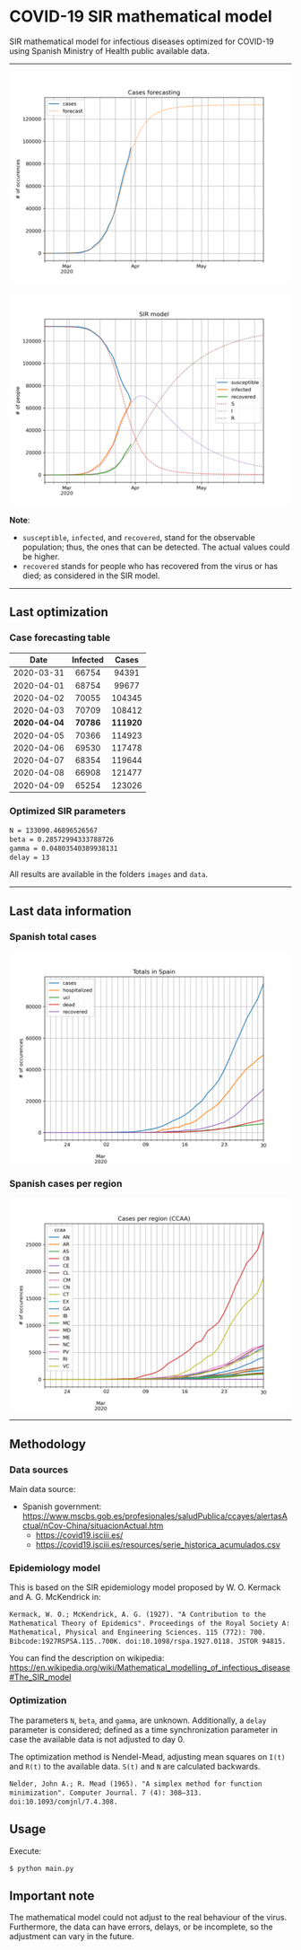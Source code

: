 # COVID-19 SIR mathematical model

SIR mathematical model for infectious diseases optimized for COVID-19 using Spanish Ministry of Health public available data.

-----

![sir-cases](https://github.com/agastalver/sir-covid-19-spain/raw/master/images/generated-sir-cases.png "SIR Model Cases")

![sir](https://github.com/agastalver/sir-covid-19-spain/raw/master/images/generated-sir.png "SIR Model")

**Note**: 

* `susceptible`, `infected`, and `recovered`, stand for the observable population; thus, the ones that can be detected. The actual values could be higher.
* `recovered` stands for people who has recovered from the virus or has died; as considered in the SIR model.

-----

## Last optimization

### Case forecasting table

| Date           | Infected   | Cases      |
|:--------------:|:----------:|:----------:|
| 2020-03-31     | 66754      | 94391      |
| 2020-04-01     | 68754      | 99677      |
| 2020-04-02     | 70055      | 104345     |
| 2020-04-03     | 70709      | 108412     |
| **2020-04-04** | **70786**  | **111920** |
| 2020-04-05     | 70366      | 114923     |
| 2020-04-06     | 69530      | 117478     |
| 2020-04-07     | 68354      | 119644     |
| 2020-04-08     | 66908      | 121477     |
| 2020-04-09     | 65254      | 123026     |

### Optimized SIR parameters

```
N = 133090.46896526567
beta = 0.28572994333788726
gamma = 0.04803540389938131
delay = 13
```

All results are available in the folders `images` and `data`.

-----

## Last data information

### Spanish total cases

![total](https://github.com/agastalver/sir-covid-19-spain/raw/master/images/generated-total.png "Total cases")

### Spanish cases per region

![ccaa](https://github.com/agastalver/sir-covid-19-spain/raw/master/images/generated-ccaa.png "CCAA cases")

-----

## Methodology

### Data sources

Main data source:

* Spanish government: https://www.mscbs.gob.es/profesionales/saludPublica/ccayes/alertasActual/nCov-China/situacionActual.htm
  * https://covid19.isciii.es/
  * https://covid19.isciii.es/resources/serie_historica_acumulados.csv

### Epidemiology model

This is based on the SIR epidemiology model proposed by W. O. Kermack and A. G. McKendrick in:

```
Kermack, W. O.; McKendrick, A. G. (1927). "A Contribution to the Mathematical Theory of Epidemics". Proceedings of the Royal Society A: Mathematical, Physical and Engineering Sciences. 115 (772): 700. Bibcode:1927RSPSA.115..700K. doi:10.1098/rspa.1927.0118. JSTOR 94815.
```

You can find the description on wikipedia: https://en.wikipedia.org/wiki/Mathematical_modelling_of_infectious_disease#The_SIR_model

### Optimization

The parameters `N`, `beta`, and `gamma`, are unknown. Additionally, a `delay` parameter is considered; defined as a time synchronization parameter in case the available data is not adjusted to day 0.

The optimization method is Nendel-Mead, adjusting mean squares on `I(t)` and `R(t)` to the available data. `S(t)` and `N` are calculated backwards.

```
Nelder, John A.; R. Mead (1965). "A simplex method for function minimization". Computer Journal. 7 (4): 308–313. doi:10.1093/comjnl/7.4.308.
```

## Usage

Execute:

```
$ python main.py
```

## Important note

The mathematical model could not adjust to the real behaviour of the virus. Furthermore, the data can have errors, delays, or be incomplete, so the adjustment can vary in the future.
